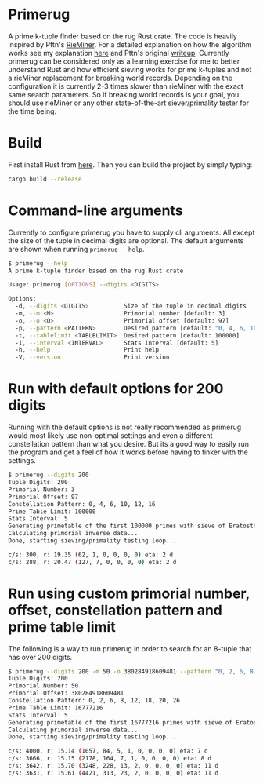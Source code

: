# Primerug
A prime k-tuple finder based on the rug Rust crate. The code is heavily inspired by Pttn's [RieMiner](https://github.com/Pttn/rieMiner). For a detailed explanation on how the algorithm works see my explanation [here](https://makischristou.gitbook.io/primes/) and Pttn's original [writeup](https://riecoin.dev/en/Mining_Algorithm). Currently primerug can be considered only as a learning exercise for me to better understand Rust and how efficient sieving works for prime k-tuples and not a rieMiner replacement for breaking world records. Depending on the configuration it is currently 2-3 times slower than rieMiner with the exact same search parameters. So if breaking world records is your goal, you should use rieMiner or any other state-of-the-art siever/primality tester for the time being.

# Build

First install Rust from [here](https://www.rust-lang.org/tools/install). Then you can build the project by simply typing:

```bash
cargo build --release
```


# Command-line arguments
Currently to configure primerug you have to supply cli arguments. All except the size of the tuple in decimal digits are optional. The default arguments are shown when running `primerug --help`.

```bash
$ primerug --help
A prime k-tuple finder based on the rug Rust crate

Usage: primerug [OPTIONS] --digits <DIGITS>

Options:
  -d, --digits <DIGITS>          Size of the tuple in decimal digits
  -m, --m <M>                    Primorial number [default: 3]
  -o, --o <O>                    Primorial offset [default: 97]
  -p, --pattern <PATTERN>        Desired pattern [default: "0, 4, 6, 10, 12, 16"]
  -t, --tablelimit <TABLELIMIT>  Desired pattern [default: 100000]
  -i, --interval <INTERVAL>      Stats interval [default: 5]
  -h, --help                     Print help
  -V, --version                  Print version
```

# Run with default options for 200 digits
Running with the default options is not really recommended as primerug would most likely use non-optimal settings and even a different constellation pattern than what you desire. But its a good way to easily run the program and get a feel of how it works before having to tinker with the settings.

```bash
$ primerug --digits 200
Tuple Digits: 200
Primorial Number: 3
Primorial Offset: 97
Constellation Pattern: 0, 4, 6, 10, 12, 16
Prime Table Limit: 100000
Stats Interval: 5
Generating primetable of the first 100000 primes with sieve of Eratosthenes...
Calculating primorial inverse data...
Done, starting sieving/primality testing loop...

c/s: 300, r: 19.35 (62, 1, 0, 0, 0, 0) eta: 2 d
c/s: 288, r: 20.47 (127, 7, 0, 0, 0, 0) eta: 2 d
```

# Run using custom primorial number, offset, constellation pattern and prime table limit
The following is a way to run primerug in order to search for an 8-tuple that has over 200 digits.

```bash
$ primerug --digits 200 -m 50 -o 380284918609481 --pattern "0, 2, 6, 8, 12, 18, 20, 26" --tablelimit 16777216
Tuple Digits: 200
Primorial Number: 50
Primorial Offset: 380284918609481
Constellation Pattern: 0, 2, 6, 8, 12, 18, 20, 26
Prime Table Limit: 16777216
Stats Interval: 5
Generating primetable of the first 16777216 primes with sieve of Eratosthenes...
Calculating primorial inverse data...
Done, starting sieving/primality testing loop...

c/s: 4000, r: 15.14 (1057, 84, 5, 1, 0, 0, 0, 0) eta: 7 d
c/s: 3666, r: 15.15 (2178, 164, 7, 1, 0, 0, 0, 0) eta: 8 d
c/s: 3642, r: 15.70 (3248, 228, 13, 2, 0, 0, 0, 0) eta: 11 d
c/s: 3631, r: 15.61 (4421, 313, 23, 2, 0, 0, 0, 0) eta: 11 d
```



